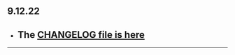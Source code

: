 ## 9.12.22

- ## The [CHANGELOG file is here](https://flutter-sound.canardoux.xyz/changelog.html)

-----------------------------------------------------------------------------------------------------------------------------------
